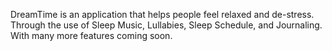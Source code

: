 
DreamTime is an application that helps people feel relaxed and
de-stress. Through the use of Sleep Music, Lullabies, Sleep Schedule, and Journaling. With many more features coming soon.
